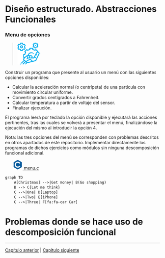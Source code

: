 # Diseño estructurado. Abstracciones Funcionales


### Menu de  opciones

>  <img src="iconos/prob.png">
Construir un programa que presente al usuario un menú con las siguientes opciones disponibles:

- 	Calcular la aceleración normal (o centrípeta) de una partícula con movimiento circular uniforme.
-   Convertir grados centígrados a Fahrenheit.
-   Calcular temperatura a partir de voltaje del sensor.
-   Finalizar ejecución.

El programa leerá por teclado la opción disponible y ejecutará las acciones pertinentes, tras las cuales se volverá a presentar el menú, finalizándose la ejecución del mismo al introducir la opción 4. 

Nota: las tres opciones del menú se corresponden con  problemas descritos en otros apartados de este repositorio. Implementar directamente los programas de dichos ejercicios como módulos sin ninguna descomposición funcional adicional.

&ensp;&ensp;&ensp;  <img src="iconos/c.png">[ menu.c](./DisModular/menu.c)
```mermaid
graph TD
    A[Christmas] -->|Get money| B(Go shopping)
    B --> C{Let me think}
    C -->|One| D[Laptop]
    C -->|Two| E[iPhone]
    C -->|Three| F[fa:fa-car Car]
 ```
# Problemas donde se hace uso de descomposición funcional


********************************
[Capítulo anterior](https://github.com/MaterialesProgramacion/ProblemasProgramacion/blob/master/iterativa.md) |
[Capítulo siguiente](https://github.com/MaterialesProgramacion/ProblemasProgramacion/blob/master/vecreg.md)
